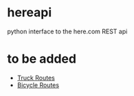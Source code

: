 # hereapi
python interface to the here.com REST api

# to be added
* [Truck Routes](https://developer.here.com/documentation/routing/topics/request-a-truck-route.html)
* [Bicycle Routes](https://developer.here.com/documentation/routing/topics/request-a-bicycle-route.html)